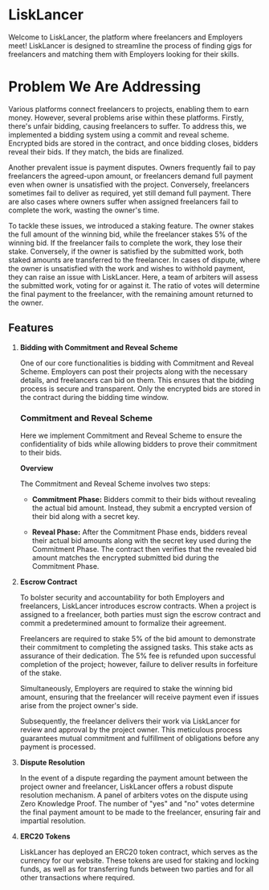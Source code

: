 # LiskLancer

Welcome to LiskLancer, the platform where freelancers and Employers meet! LiskLancer is designed to streamline the process of finding gigs for freelancers and matching them with Employers looking for their skills.

# Problem We Are Addressing
Various platforms connect freelancers to projects, enabling them to earn money. However, several problems arise within these platforms. Firstly, there's unfair bidding, causing freelancers to suffer. To address this, we implemented a bidding system using a commit and reveal scheme. Encrypted bids are stored in the contract, and once bidding closes, bidders reveal their bids. If they match, the bids are finalized.

Another prevalent issue is payment disputes. Owners frequently fail to pay freelancers the agreed-upon amount, or freelancers demand full payment even when owner is unsatisfied with the project. Conversely, freelancers sometimes fail to deliver as required, yet still demand full payment. There are also cases where owners suffer when assigned freelancers fail to complete the work, wasting the owner's time.

To tackle these issues, we introduced a staking feature. The owner stakes the full amount of the winning bid, while the freelancer stakes 5% of the winning bid. If the freelancer fails to complete the work, they lose their stake. Conversely, if the owner is satisfied by the submitted work, both staked amounts are transferred to the freelancer. In cases of dispute, where the owner is unsatisfied with the work and wishes to withhold payment, they can raise an issue with LiskLancer. Here, a team of arbiters will assess the submitted work, voting for or against it. The ratio of votes will determine the final payment to the freelancer, with the remaining amount returned to the owner.

## Features

1. **Bidding with Commitment and Reveal Scheme**

   One of our core functionalities is bidding with Commitment and Reveal Scheme. Employers can post their projects along with the necessary details, and freelancers can bid on them. This ensures that the bidding process is secure and transparent. Only the encrypted bids are stored in the contract during the bidding time window.

   ### Commitment and Reveal Scheme
   
   Here we implement Commitment and Reveal Scheme  to ensure the confidentiality of bids while allowing bidders to prove their commitment to their bids.

   **Overview**

   The Commitment and Reveal Scheme involves two steps:
   
   - **Commitment Phase:** Bidders commit to their bids without revealing the actual bid amount. Instead, they submit a encrypted version of their bid along with a secret key.
   
   - **Reveal Phase:** After the Commitment Phase ends, bidders reveal their actual bid amounts along with the secret key used during the Commitment Phase. The contract then verifies that the revealed bid amount matches the encrypted submitted bid during the Commitment Phase.
   

2. **Escrow Contract**

   To bolster security and accountability for both Employers and freelancers, LiskLancer introduces escrow contracts. When a project is assigned to a freelancer, both parties must sign the escrow contract and commit a predetermined amount to formalize their agreement. 

    Freelancers are required to stake 5% of the bid amount to demonstrate their commitment to completing the assigned tasks. This stake acts as assurance of their dedication. The 5% fee is refunded upon successful completion of the project; however, failure to deliver results in forfeiture of the stake. 

    Simultaneously, Employers are required to stake the winning bid amount, ensuring that the freelancer will receive payment even if issues arise from the project owner's side. 

    Subsequently, the freelancer delivers their work via LiskLancer for review and approval by the project owner. This meticulous process guarantees mutual commitment and fulfillment of obligations before any payment is processed.

    

3. **Dispute Resolution**

   In the event of a dispute regarding the payment amount between the project owner and freelancer, LiskLancer offers a robust dispute resolution mechanism. A panel of arbiters votes on the dispute using Zero Knowledge Proof. The number of "yes" and "no" votes determine the final payment amount to be made to the freelancer, ensuring fair and impartial resolution.

4. **ERC20 Tokens**

   LiskLancer has deployed an ERC20 token contract, which serves as the currency for our website. These tokens are used for staking and locking funds, as well as for transferring funds between two parties and for all other transactions where required.